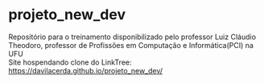 # projeto_new_dev
Repositório para o treinamento disponibilizado pelo professor Luiz Cláudio Theodoro, professor de  Profissões em Computação e Informática(PCI) na UFU
<br>
Site hospendando clone do LinkTree: https://davilacerda.github.io/projeto_new_dev/
